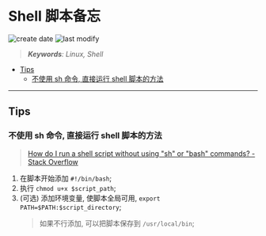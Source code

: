 Shell 脚本备忘
===
<!--START_SECTION:badge-->

![create date](https://img.shields.io/static/v1?label=create%20date&message=2022-07-xx&label_color=gray&color=lightsteelblue&style=flat-square)
![last modify](https://img.shields.io/static/v1?label=last%20modify&message=2025-08-03%2022%3A42%3A16&label_color=gray&color=thistle&style=flat-square)

<!--END_SECTION:badge-->
<!--info
top: false
draft: true
hidden: true
tag: [linux]
-->

> ***Keywords**: Linux, Shell*

<!--START_SECTION:paper_title-->
<!--END_SECTION:paper_title-->

<!--START_SECTION:toc-->
- [Tips](#tips)
    - [不使用 sh 命令, 直接运行 shell 脚本的方法](#不使用-sh-命令直接运行-shell-脚本的方法)
<!--END_SECTION:toc-->

---

## Tips

### 不使用 sh 命令, 直接运行 shell 脚本的方法
> [How do I run a shell script without using "sh" or "bash" commands? - Stack Overflow](https://stackoverflow.com/questions/8779951/how-do-i-run-a-shell-script-without-using-sh-or-bash-commands)

1. 在脚本开始添加 `#!/bin/bash`;
2. 执行 `chmod u+x $script_path`;
3. (可选) 添加环境变量, 使脚本全局可用, `export PATH=$PATH:$script_directory`;
    > 如果不行添加, 可以把脚本保存到 `/usr/local/bin`;

